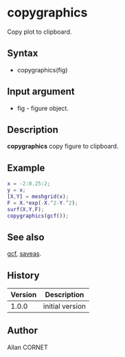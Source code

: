 # copygraphics

Copy plot to clipboard.

## Syntax

- copygraphics(fig)

## Input argument

- fig - figure object.

## Description

  <p><b>copygraphics</b> copy figure to clipboard.</p>

## Example

```matlab
x = -2:0.25:2;
y = x;
[X,Y] = meshgrid(x);
F = X.*exp(-X.^2-Y.^2);
surf(X,Y,F);
copygraphics(gcf());
```

## See also

[gcf](gcf.html), [saveas](saveas.md).

## History

| Version | Description     |
| ------- | --------------- |
| 1.0.0   | initial version |

## Author

Allan CORNET
